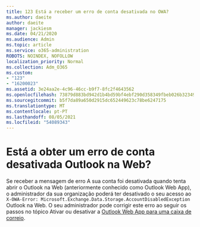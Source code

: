 ```yaml
---
title: 123 Está a receber um erro de conta desativada no OWA?
ms.author: daeite
author: daeite
manager: jackiesm
ms.date: 04/21/2020
ms.audience: Admin
ms.topic: article
ms.service: o365-administration
ROBOTS: NOINDEX, NOFOLLOW
localization_priority: Normal
ms.collection: Adm_O365
ms.custom:
- "123"
- "16200023"
ms.assetid: 3e24aa2e-4c96-46cc-b9f7-8fc2f4643562
ms.openlocfilehash: 73879d883bd942d1b4bd59bf4ebf290d358349fbeb026b3234934319014d21af
ms.sourcegitcommit: b5f7da89a650d2915dc652449623c78be6247175
ms.translationtype: MT
ms.contentlocale: pt-PT
ms.lasthandoff: 08/05/2021
ms.locfileid: "54089343"
---
```

# <a name="getting-an-account-disabled-error-in-outlook-on-the-web"></a>Está a obter um erro de conta desativada Outlook na Web?

Se receber a  mensagem de erro A sua conta foi desativada quando tenta abrir o Outlook na Web (anteriormente conhecido como Outlook Web App), o administrador da sua organização poderá ter desativado o seu acesso ao `X-OWA-Error: Microsoft.Exchange.Data.Storage.AccountDisabledException` Outlook na Web. O seu administrador pode corrigir este erro ao seguir os passos no tópico Ativar ou desativar a [Outlook Web App para uma caixa de correio](https://technet.microsoft.com/library/bb124124%28v=exchg.150%29.aspx).